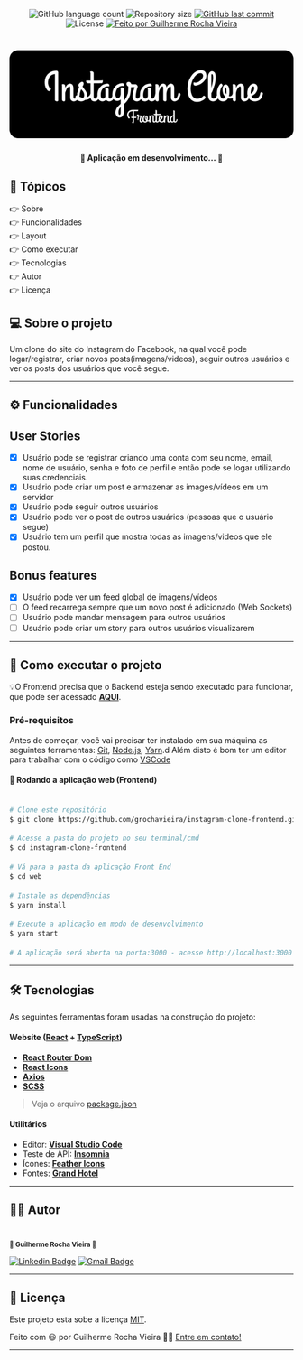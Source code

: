 <p align="center">
  <img alt="GitHub language count" src="https://img.shields.io/github/languages/count/grochavieira/instagram-clone-frontend?color=%2304D361&style=for-the-badge">

  <img alt="Repository size" src="https://img.shields.io/github/repo-size/grochavieira/instagram-clone-frontend?style=for-the-badge">
  
  <a href="https://github.com/grochavieira/instagram-clone-frontend/commits/master">
    <img alt="GitHub last commit" src="https://img.shields.io/github/last-commit/grochavieira/instagram-clone-frontend?style=for-the-badge">
  </a>
    
   <img alt="License" src="https://img.shields.io/badge/license-MIT-brightgreen?style=for-the-badge">

  <a href="https://github.com/grochavieira">
    <img alt="Feito por Guilherme Rocha Vieira" src="https://img.shields.io/badge/feito%20por-grochavieira-%237519C1?style=for-the-badge&logo=github">
  </a>
  
 
</p>
<h1 align="center">
    <img src="./assets/logo_frontend.png" />
</h1>

<h4 align="center"> 
	🚧  Aplicação em desenvolvimento... 🚧
</h4>

## 🏁 Tópicos

<p>
 👉<a href="#-sobre-o-projeto" style="text-decoration: none; "> Sobre</a> <br/>
👉<a href="#-funcionalidades" style="text-decoration: none; "> Funcionalidades</a> <br/>
👉<a href="#-layout" style="text-decoration: none"> Layout</a> <br/>
👉<a href="#-como-executar-o-projeto" style="text-decoration: none"> Como executar</a> <br/>
👉<a href="#-tecnologias" style="text-decoration: none"> Tecnologias</a> <br/>
👉<a href="#-autor" style="text-decoration: none"> Autor</a> <br/>
👉<a href="#user-content--licença" style="text-decoration: none"> Licença</a>

</p>

## 💻 Sobre o projeto

Um clone do site do Instagram do Facebook, na qual você pode logar/registrar, criar novos posts(imagens/videos), seguir outros usuários e ver os posts dos usuários que você segue.

---

<a name="-funcionalidades"></a>

## ⚙️ Funcionalidades

## User Stories

- [x] Usuário pode se registrar criando uma conta com seu nome, email, nome de usuário, senha e foto de perfil e então pode se logar utilizando suas credenciais.
- [x] Usuário pode criar um post e armazenar as images/vídeos em um servidor
- [x] Usuário pode seguir outros usuários
- [x] Usuário pode ver o post de outros usuários (pessoas que o usuário segue)
- [x] Usuário tem um perfil que mostra todas as imagens/videos que ele postou.

## Bonus features

- [x] Usuário pode ver um feed global de imagens/vídeos
- [ ] O feed recarrega sempre que um novo post é adicionado (Web Sockets)
- [ ] Usuário pode mandar mensagem para outros usuários
- [ ] Usuário pode criar um story para outros usuários visualizarem

---

<!-- ## 🎨 Layout

--- -->

## 🚀 Como executar o projeto

💡O Frontend precisa que o Backend esteja sendo executado para funcionar, que pode ser acessado **[AQUI](https://github.com/grochavieira/instagram-clone-backend)**.

### Pré-requisitos

Antes de começar, você vai precisar ter instalado em sua máquina as seguintes ferramentas:
[Git](https://git-scm.com), [Node.js](https://nodejs.org/en/), [Yarn](https://classic.yarnpkg.com/en/docs/install).d
Além disto é bom ter um editor para trabalhar com o código como [VSCode](https://code.visualstudio.com/)

#### 🧭 Rodando a aplicação web (Frontend)

```bash

# Clone este repositório
$ git clone https://github.com/grochavieira/instagram-clone-frontend.git

# Acesse a pasta do projeto no seu terminal/cmd
$ cd instagram-clone-frontend

# Vá para a pasta da aplicação Front End
$ cd web

# Instale as dependências
$ yarn install

# Execute a aplicação em modo de desenvolvimento
$ yarn start

# A aplicação será aberta na porta:3000 - acesse http://localhost:3000

```

---

## 🛠 Tecnologias

As seguintes ferramentas foram usadas na construção do projeto:

#### **Website** ([React](https://reactjs.org/) + [TypeScript](https://www.typescriptlang.org/))

- **[React Router Dom](https://github.com/ReactTraining/react-router/tree/master/packages/react-router-dom)**
- **[React Icons](https://react-icons.github.io/react-icons/)**
- **[Axios](https://github.com/axios/axios)**
- **[SCSS](https://sass-lang.com/)**

> Veja o arquivo [package.json](https://github.com/grochavieira/instagram-clone-frontend/blob/master/web/package.json)

#### **Utilitários**

- Editor: **[Visual Studio Code](https://code.visualstudio.com/)**
- Teste de API: **[Insomnia](https://insomnia.rest/)**
- Ícones: **[Feather Icons](https://feathericons.com/)**
- Fontes: **[Grand Hotel](https://fonts.google.com/specimen/GrandHotel)**

---

<a name="-autor"></a>

## 🦸‍♂️ **Autor**

<p>
<kbd>
 <img src="https://avatars1.githubusercontent.com/u/48029638?s=460&u=f8d11a7aa9ce76a782ef140a075c5c81be878f00&v=4" width="150px;" alt=""/>
 </kbd>
 <br />
 <sub><strong>🌟 Guilherme Rocha Vieira 🌟</strong></sub>
</p>

[![Linkedin Badge](https://img.shields.io/badge/-Guilherme-blue?style=for-the-badge&logo=Linkedin&logoColor=white&link=https://www.linkedin.com/in/grochavieira/)](https://www.linkedin.com/in/grochavieira/)
[![Gmail Badge](https://img.shields.io/badge/-guirocha.hopeisaba@gmail.com-c14438?style=for-the-badge&logo=Gmail&logoColor=white&link=mailto:guirocha.hopeisaba@gmail.com)](mailto:guirocha.hopeisaba@gmail.com)

---

## 📝 Licença

Este projeto esta sobe a licença [MIT](./LICENSE).

Feito com :satisfied: por Guilherme Rocha Vieira 👋🏽 [Entre em contato!](https://www.linkedin.com/in/grochavieira/)

---
